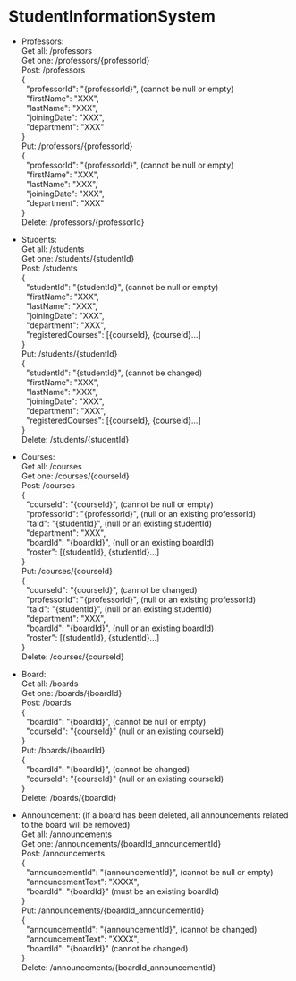# StudentInformationSystem

* Professors:  
Get all: /professors  
Get one: /professors/{professorId}  
Post: /professors   
{  
&nbsp;&nbsp;"professorId": "{professorId}", (cannot be null or empty)  
&nbsp;&nbsp;"firstName": "XXX",  
&nbsp;&nbsp;"lastName": "XXX",  
&nbsp;&nbsp;"joiningDate": "XXX",  
&nbsp;&nbsp;"department": "XXX"  
}  
Put: /professors/{professorId}   
{  
&nbsp;&nbsp;"professorId": "{professorId}", (cannot be null or empty)  
&nbsp;&nbsp;"firstName": "XXX",  
&nbsp;&nbsp;"lastName": "XXX",  
&nbsp;&nbsp;"joiningDate": "XXX",  
&nbsp;&nbsp;"department": "XXX"  
}  
Delete: /professors/{professorId}  

* Students:  
Get all: /students   
Get one: /students/{studentId}  
Post: /students  
{  
&nbsp;&nbsp;"studentId": "{studentId}", (cannot be null or empty)  
&nbsp;&nbsp;"firstName": "XXX",  
&nbsp;&nbsp;"lastName": "XXX",  
&nbsp;&nbsp;"joiningDate": "XXX",  
&nbsp;&nbsp;"department": "XXX",  
&nbsp;&nbsp;"registeredCourses": [{courseId}, {courseId}...]    
}  
Put: /students/{studentId}  
{  
&nbsp;&nbsp;"studentId": "{studentId}", (cannot be changed)  
&nbsp;&nbsp;"firstName": "XXX",  
&nbsp;&nbsp;"lastName": "XXX",  
&nbsp;&nbsp;"joiningDate": "XXX",  
&nbsp;&nbsp;"department": "XXX",  
&nbsp;&nbsp;"registeredCourses": [{courseId}, {courseId}...]    
}  
Delete: /students/{studentId}  

* Courses:  
Get all: /courses  
Get one: /courses/{courseId}  
Post: /courses   
{  
&nbsp;&nbsp;"courseId": "{courseId}", (cannot be null or empty)  
&nbsp;&nbsp;"professorId": "{professorId}", (null or an existing professorId)  
&nbsp;&nbsp;"taId": "{studentId}", (null or an existing studentId)  
&nbsp;&nbsp;"department": "XXX",  
&nbsp;&nbsp;"boardId": "{boardId}", (null or an existing boardId)  
&nbsp;&nbsp;"roster": [{studentId}, {studentId}...]    
}   
Put: /courses/{courseId}   
{  
&nbsp;&nbsp;"courseId": "{courseId}", (cannot be changed)  
&nbsp;&nbsp;"professorId": "{professorId}", (null or an existing professorId)  
&nbsp;&nbsp;"taId": "{studentId}", (null or an existing studentId)  
&nbsp;&nbsp;"department": "XXX",  
&nbsp;&nbsp;"boardId": "{boardId}", (null or an existing boardId)  
&nbsp;&nbsp;"roster": [{studentId}, {studentId}...]    
}   
Delete: /courses/{courseId}  

* Board:  
Get all: /boards  
Get one: /boards/{boardId}  
Post: /boards   
{  
&nbsp;&nbsp;"boardId": "{boardId}", (cannot be null or empty)  
&nbsp;&nbsp;"courseId": "{courseId}" (null or an existing courseId)  
}  
Put: /boards/{boardId}  
{  
&nbsp;&nbsp;"boardId": "{boardId}", (cannot be changed)  
&nbsp;&nbsp;"courseId": "{courseId}" (null or an existing courseId)  
}  
Delete: /boards/{boardId}  

* Announcement:  (if a board has been deleted, all announcements related to the board will be removed)  
Get all: /announcements  
Get one: /announcements/{boardId_announcementId}  
Post: /announcements   
{  
&nbsp;&nbsp;"announcementId": "{announcementId}", (cannot be null or empty)  
&nbsp;&nbsp;"announcementText": "XXXX",  
&nbsp;&nbsp;"boardId": "{boardId}" (must be an existing boardId)  
}   
Put: /announcements/{boardId_announcementId}    
{  
&nbsp;&nbsp;"announcementId": "{announcementId}", (cannot be changed)  
&nbsp;&nbsp;"announcementText": "XXXX",  
&nbsp;&nbsp;"boardId": "{boardId}" (cannot be changed)  
}    
Delete: /announcements/{boardId_announcementId}   
